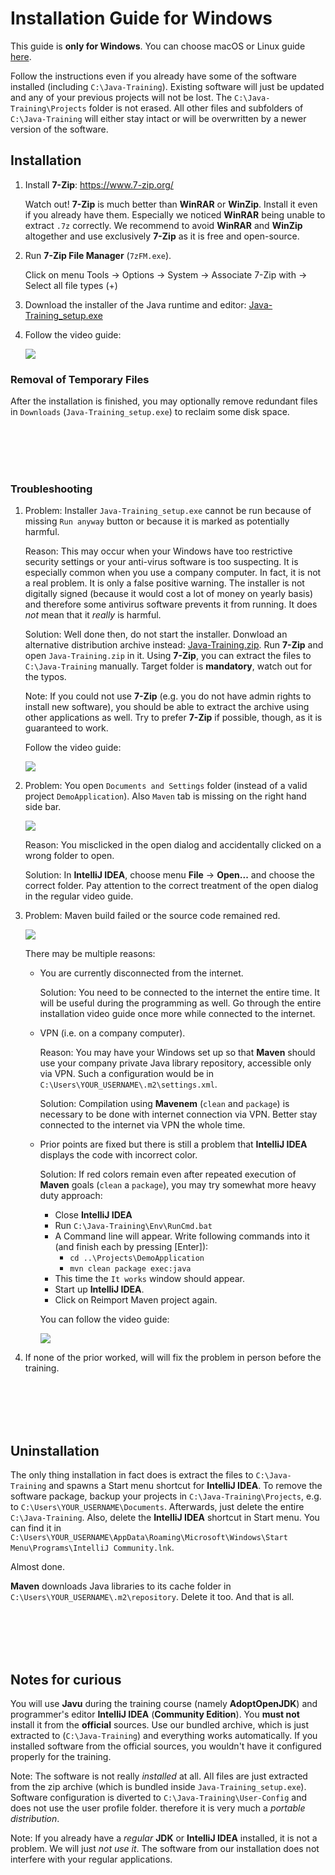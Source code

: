 Installation Guide for Windows
==============================

This guide is **only for Windows**.
You can choose macOS or Linux guide [here](../).

Follow the instructions even if you already have some of the software installed
(including `C:\Java-Training`). Existing software will just be updated
and any of your previous projects will not be lost.
The `C:\Java-Training\Projects` folder is not erased.
All other files and subfolders of `C:\Java-Training` will either stay intact
or will be overwritten by a newer version of the software.



Installation
------------

1.  Install **7-Zip**: <https://www.7-zip.org/>

    Watch out! **7-Zip** is much better than **WinRAR** or **WinZip**.
    Install it even if you already have them.
    Especially we noticed **WinRAR** being unable to extract `.7z` correctly.
    We recommend to avoid **WinRAR** and **WinZip** altogether and use exclusively **7-Zip** as it is free and open-source.


2.  Run **7-Zip File Manager** (`7zFM.exe`).

    Click on menu Tools -> Options -> System -> Associate 7-Zip with -> Select all file types (+)


3.  Download the installer of the Java runtime and editor:
    [Java-Training_setup.exe](https://github.com/czechitas/java-install/releases/download/2021-jaro/community/win/Java-Training_setup.exe)


4.  Follow the video guide:

    <a href="https://www.youtube.com/watch?v=2GgbYtv__yc">
        <img src="img/video-screenshot.png"/>
    </a>



### Removal of Temporary Files

After the installation is finished, you may optionally remove redundant files in `Downloads` (`Java-Training_setup.exe`) to reclaim some disk space.



<br/><br/><br/><br/>



### Troubleshooting

1.  Problem: Installer `Java-Training_setup.exe` cannot be run because of missing `Run anyway` button or because it is marked as potentially harmful.

    Reason: This may occur when your Windows have too restrictive security settings or your anti-virus software is too suspecting.
    It is especially common when you use a company computer.
    In fact, it is not a real problem. It is only a false positive warning.
    The installer is not digitally signed (because it would cost a lot of money on yearly basis)
    and therefore some antivirus software prevents it from running.
    It does *not* mean that it *really* is harmful.

    Solution: Well done then, do not start the installer.
    Donwload an alternative distribution archive instead:
    [Java-Training.zip](https://github.com/czechitas/java-install/releases/download/2021-jaro/community/win/Java-Training.zip).
    Run **7-Zip** and open `Java-Training.zip` in it.
    Using **7-Zip**, you can extract the files to `C:\Java-Training` manually.
    Target folder is **mandatory**, watch out for the typos.

    Note: If you could not use **7-Zip** (e.g. you do not have admin rights to install new software),
    you should be able to extract the archive using other applications as well.
    Try to prefer **7-Zip** if possible, though, as it is guaranteed to work.

    Follow the video guide:

    <a href="https://www.youtube.com/watch?v=txnDv7TcRVE">
        <img src="img/video-runanyway_troubleshooting-screenshot.png"/>
    </a>


2.  Problem: You open `Documents and Settings` folder (instead of a valid project `DemoApplication`). Also `Maven` tab is missing on the right hand side bar.

    <a href="img/imported-wrong-folder.png">
        <img src="img/imported-wrong-folder-thumbnail.png"/>
    </a>

    Reason: You misclicked in the open dialog and accidentally clicked on a wrong folder to open.

    Solution: In **IntelliJ IDEA**, choose menu **File** -> **Open...** and choose the correct folder. Pay attention to the correct treatment of the open dialog in the regular video guide.


3.  Problem: Maven build failed or the source code remained red.

    <a href="img/missing-dependencies.png">
        <img src="img/missing-dependencies-thumbnail.png"/>
    </a>

    There may be multiple reasons:
    - You are currently disconnected from the internet.

      Solution: You need to be connected to the internet the entire time. It will be useful during the programming as well.
      Go through the entire installation video guide once more while connected to the internet.

    - VPN (i.e. on a company computer).

      Reason: You may have your Windows set up so that **Maven** should use your company private Java library repository, accessible only via VPN. Such a configuration would be in `C:\Users\YOUR_USERNAME\.m2\settings.xml`.

      Solution: Compilation using **Mavenem** (`clean` and `package`) is necessary to be done with internet connection via VPN. Better stay connected to the internet via VPN the whole time.

    - Prior points are fixed but there is still a problem that **IntelliJ IDEA** displays the code with incorrect color.

      Solution: If red colors remain even after repeated execution of **Maven** goals (`clean` a `package`), you may try somewhat more heavy duty approach:
        - Close **IntelliJ IDEA**
        - Run `C:\Java-Training\Env\RunCmd.bat`
        - A Command line will appear. Write following commands into it (and finish each by pressing [Enter]):
            - `cd ..\Projects\DemoApplication`
            - `mvn clean package exec:java`
        - This time the `It works` window should appear.
        - Start up **IntelliJ IDEA**.
        - Click on Reimport Maven project again.

        You can follow the video guide:

        <a href="https://www.youtube.com/watch?v=c8dSofAPJ9o">
            <img src="img/video-maven_troubleshooting-screenshot.png"/>
        </a>


4. If none of the prior worked, will will fix the problem in person before the training.



<br/><br/><br/><br/>



Uninstallation
--------------

The only thing installation in fact does is extract the files to `C:\Java-Training` and spawns a Start menu shortcut for **IntelliJ IDEA**.
To remove the software package, backup your projects in `C:\Java-Training\Projects`, e.g. to `C:\Users\YOUR_USERNAME\Documents`.
Afterwards, just delete the entire `C:\Java-Training`.
Also, delete the **IntelliJ IDEA** shortcut in Start menu. You can find it in `C:\Users\YOUR_USERNAME\AppData\Roaming\Microsoft\Windows\Start Menu\Programs\IntelliJ Community.lnk`.

Almost done.

**Maven** downloads Java libraries to its cache folder in `C:\Users\YOUR_USERNAME\.m2\repository`. Delete it too.
And that is all.



<br/><br/><br/><br/>



Notes for curious
-----------------

You will use **Javu** during the training course (namely **AdoptOpenJDK**) and programmer's editor **IntelliJ IDEA** (**Community Edition**).
You **must not** install it from the **official** sources.
Use our bundled archive, which is just extracted to (`C:\Java-Training`) and everything works automatically.
If you installed software from the official sources, you wouldn't have it configured properly for the training.

Note: The software is not really *installed* at all. All files are just extracted from the zip archive (which is bundled inside `Java-Training_setup.exe`).
Software configuration is diverted to `C:\Java-Training\User-Config` and does not use the user profile folder.
therefore it is very much a *portable distribution*.

Note: If you already have a *regular* **JDK** or **IntelliJ IDEA** installed, it is not a problem. We will just *not use it*.
The software from our installation does not interfere with your regular applications.
